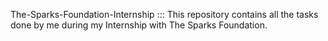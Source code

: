 The-Sparks-Foundation-Internship :::
This repository contains all the tasks done by me during my Internship with The Sparks Foundation.

